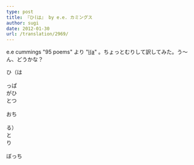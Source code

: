 ```yaml
---
type: post
title: 『ひ(は』 by e.e. カミングス
author: sugi
date: 2012-01-30
url: /translation/2969/
---
```

e.e cummings "95 poems" より "<a href="http://www.youtube.com/watch?v=hXP-7byD7fo" onclick="_gaq.push(['_trackEvent', 'outbound-article', 'http://www.youtube.com/watch?v=hXP-7byD7fo', 'l(a']);" >l(a</a>" 。ちょっとむりして訳してみた。う〜ん、どうかな？

<pre>ひ（は

っぱ
がひ
とつ

おち

る）
と
り

ぼっち
</pre>

